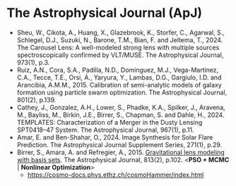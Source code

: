 # The Astrophysical Journal (ApJ)

* Sheu, W., Cikota, A., Huang, X., Glazebrook, K., Storfer, C., Agarwal, S., Schlegel, D.J., Suzuki, N., Barone, T.M., Bian, F. and Jeltema, T., 2024. The Carousel Lens: A well-modeled strong lens with multiple sources spectroscopically confirmed by VLT/MUSE. The Astrophysical Journal, 973(1), p.3.
* Ruiz, A.N., Cora, S.A., Padilla, N.D., Domínguez, M.J., Vega-Martínez, C.A., Tecce, T.E., Orsi, Á., Yaryura, Y., Lambas, D.G., Gargiulo, I.D. and Arancibia, A.M.M., 2015. Calibration of semi-analytic models of galaxy formation using particle swarm optimization. The Astrophysical Journal, 801(2), p.139.
* Cathey, J., Gonzalez, A.H., Lower, S., Phadke, K.A., Spilker, J., Aravena, M., Bayliss, M., Birkin, J.E., Birrer, S., Chapman, S. and Dahle, H., 2024. TEMPLATES: Characterization of a Merger in the Dusty Lensing SPT0418–47 System. The Astrophysical Journal, 967(1), p.11.
* Amar, E. and Ben-Shahar, O., 2024. Image Synthesis for Solar Flare Prediction. The Astrophysical Journal Supplement Series, 271(1), p.29.
* Birrer, S., Amara, A. and Refregier, A., 2015. [Gravitational lens modeling with basis sets](https://iopscience.iop.org/article/10.1088/0004-637X/813/2/102/meta). The Astrophysical Journal, 813(2), p.102. <**PSO + MCMC** | **Nonlinear Optimization**>
  * https://cosmo-docs.phys.ethz.ch/cosmoHammer/index.html
